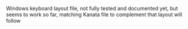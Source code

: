 Windows keyboard layout file, not fully tested and documented yet, but seems to work so far, matching Kanata file to complement that layout will follow
